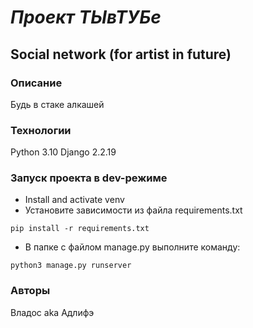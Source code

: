 # *Проект ТЫвТУБе*
## Social network (for artist in future)
### Описание
Будь в стаке алкашей
### Технологии
Python 3.10
Django 2.2.19
### Запуск проекта в dev-режиме
- Install and activate venv
- Установите зависимости из файла requirements.txt
```
pip install -r requirements.txt
```
- В папке с файлом manage.py выполните команду:
```
python3 manage.py runserver
```
### Авторы
Владос aka Адлифэ